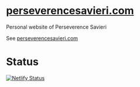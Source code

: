 # [perseverencesavieri.com](https://www.perseverencesavieri.com/)

Personal website of Perseverence Savieri

See [perseverencesavieri.com](https://www.perseverencesavieri.com/)

# Status
[![Netlify Status](https://api.netlify.com/api/v1/badges/54f262f8-febb-425c-ad7e-276c05db4cf2/deploy-status)](https://app.netlify.com/sites/perseverencesavieri/deploys)

